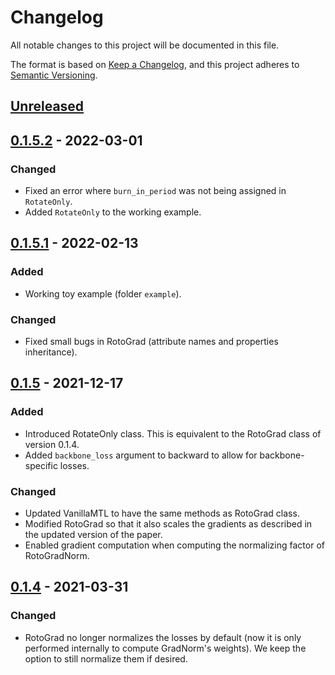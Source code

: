 # Changelog

All notable changes to this project will be documented in this file.

The format is based on [Keep a Changelog](https://keepachangelog.com/en/1.0.0/),
and this project adheres to [Semantic Versioning](https://semver.org/spec/v2.0.0.html).

## [Unreleased]

## [0.1.5.2] - 2022-03-01

### Changed

- Fixed an error where `burn_in_period` was not being assigned in `RotateOnly`.
- Added `RotateOnly` to the working example.

## [0.1.5.1] - 2022-02-13

### Added

- Working toy example (folder `example`).

### Changed

- Fixed small bugs in RotoGrad (attribute names and properties inheritance).

## [0.1.5] - 2021-12-17

### Added

- Introduced RotateOnly class. This is equivalent to the RotoGrad class of version 0.1.4.
- Added `backbone_loss` argument to backward to allow for backbone-specific losses.

### Changed

- Updated VanillaMTL to have the same methods as RotoGrad class.
- Modified RotoGrad so that it also scales the gradients as described in the updated version of the paper.
- Enabled gradient computation when computing the normalizing factor of RotoGradNorm.
  
## [0.1.4] - 2021-03-31

### Changed

- RotoGrad no longer normalizes the losses by default (now it is only performed
  internally to compute GradNorm's weights). We keep the option to still normalize them 
  if desired.

[unreleased]: https://github.com/adrianjav/rotograd/compare/v0.1.4...HEAD
[0.1.4]: https://github.com/adrianjav/rotograd/compare/v0.1.3...v0.1.4
[0.1.5]: https://github.com/adrianjav/rotograd/compare/v0.1.4...v0.1.5
[0.1.5.1]: https://github.com/adrianjav/rotograd/compare/v0.1.5...v0.1.5.1
[0.1.5.2]: https://github.com/adrianjav/rotograd/compare/v0.1.5.1...v0.1.5.2
